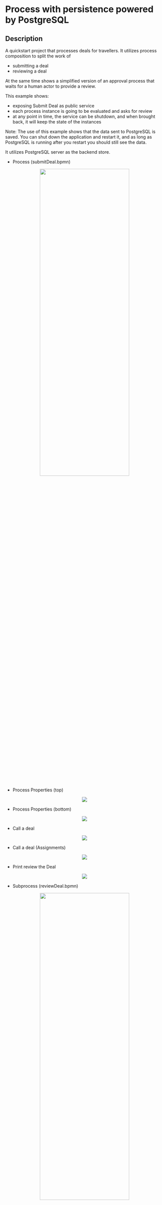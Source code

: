 # Process with persistence powered by PostgreSQL 

## Description

A quickstart project that processes deals for travellers. It utilizes process composition to split the work of

* submitting a deal
* reviewing a deal

At the same time shows a simplified version of an approval process that waits for a human actor to provide a review.

This example shows:

* exposing Submit Deal as public service
* each process instance is going to be evaluated and asks for review
* at any point in time, the service can be shutdown, and when brought back, it will keep the state of the instances

Note: The use of this example shows that the data sent to PostgreSQL is saved. You can shut down the application and restart it, and as long as PostgreSQL is running after you restart you should still see the data.

It utilizes PostgreSQL server as the backend store.

* Process (submitDeal.bpmn)
<p align="center"><img width=75% height=50% src="docs/images/process.png"></p>

* Process Properties (top)
<p align="center"><img src="docs/images/processProperties.png"></p>

* Process Properties (bottom)
<p align="center"><img src="docs/images/processProperties2.png"></p>

* Call a deal
<p align="center"><img src="docs/images/callADeal.png"></p>

* Call a deal (Assignments)
<p align="center"><img src="docs/images/callADeal2.png"></p>

* Print review the Deal
<p align="center"><img src="docs/images/printReviewTheDeal.png"></p>

* Subprocess (reviewDeal.bpmn)
<p align="center"><img width=75% height=50% src="docs/images/subprocess.png"></p>

* Deal Review (top)
<p align="center"><img src="docs/images/dealReview.png"></p>

* Deal Review (bottom)
<p align="center"><img src="docs/images/dealReview3.png"></p>

* Review deal user task	(top)
<p align="center"><img src="docs/images/reviewDealUserTask.png"></p>

* Review deal user task	(botom)
<p align="center"><img src="docs/images/reviewDealUserTask2.png"></p>

* Review deal user task	(Assignments)
<p align="center"><img src="docs/images/reviewDealUserTask3.png"></p>

## Infrastructure requirements

This quickstart requires a PostgreSQL server to be available with a database, a user and credentials already created
, these configurations should then be set in the data source URL parameter in [applications.properties](src/main/resources/application.properties) file with the key
 `quarkus.datasource.jdbc.url`, i.e `quarkus.datasource.jdbc.url=postgresql://localhost:5432/kogito`.
 
You must set the property `kogito.persistence.type=postgresql` to enable PostgreSQL persistence. There is also a
configuration to allow the application to run DDL scripts during the initialization, which you can enable with the
property `kogito.persistence.auto.ddl=true`.
For more details you can check [applications.properties](src/main/resources/application.properties).

Optionally and for convenience, a docker-compose [configuration file](docker-compose/docker-compose.yml) is
 provided in the path [docker-compose/](docker-compose/), where you can just run the command from there:
  ```sh
  docker compose up
  ```  
  In this way a container for PostgreSQL running on port 5432, along with PgAdmin, running on port
   8055 to allow the database management.
  
  The default admin user for PostgreSQL is `postgres` with password `pass`, for PgAdmin the default user created is
   `user@user.org` with password `pass`, the database connection could be set in PgAdmin using the hostname 
   `postgres-container` for the PostgreSQL server, details defined in [configuration file](docker-compose/docker-compose.yml),  an initializer script is executed to create the `kogito` database and `kogito-user`.
  
## Build and run

### Prerequisites

You will need:
  - Java 17+ installed
  - Environment variable JAVA_HOME set accordingly
  - Maven 3.9.6+ installed

When using native image compilation, you will also need:
  - GraalVM 19.3+ installed
  - Environment variable GRAALVM_HOME set accordingly
  - GraalVM native image needs as well native-image extension: https://www.graalvm.org/reference-manual/native-image/
  - Note that GraalVM native image compilation typically requires other packages (glibc-devel, zlib-devel and gcc) to be installed too, please refer to GraalVM installation documentation for more details.

### Compile and Run in Local Dev Mode

```sh
mvn clean compile quarkus:dev
```

NOTE: With dev mode of Quarkus you can take advantage of hot reload for business assets like processes, rules, decision tables and java code. No need to redeploy or restart your running application.

Kogito runtimes need to be able to safely handle concurrent requests to shared instances such as process instances, tasks, etc.
This feature is optional and can be pluggable with persistence using the following property and value to the src/main/resources/application.properties file.

```
kogito.persistence.optimistic.lock=true 
```
Additionally, you can use below commands to set this property at runtime and build and run the application 

```sh
mvn clean compile quarkus:dev -Dkogito.persistence.optimistic.lock=true
```
or 

```sh
mvn clean package
java -Dkogito.persistence.optimistic.lock=true -jar target/quarkus-app/quarkus-run.jar
```

### Package and Run in JVM mode

```sh
mvn clean package
java -jar target/quarkus-app/quarkus-run.jar  
```

or on windows

```sh
mvn clean package
java -jar target\quarkus-app\quarkus-run.jar
```

### Package and Run using Local Native Image
Note that the following configuration property needs to be added to `application.properties` in order to enable automatic registration of `META-INF/services` entries required by the workflow engine:
```
quarkus.native.auto-service-loader-registration=true
```

Note that this requires GRAALVM_HOME to point to a valid GraalVM installation

```sh
mvn clean package -Pnative
```

To run the generated native executable, generated in `target/`, execute

```
./target/process-postgresql-persistence-quarkus-runner
```

### OpenAPI (Swagger) documentation
[Specification at swagger.io](https://swagger.io/docs/specification/about/)

You can take a look at the [OpenAPI definition](http://localhost:8080/openapi?format=json) - automatically generated and included in this service - to determine all available operations exposed by this service. For easy readability you can visualize the OpenAPI definition file using a UI tool like for example available [Swagger UI](https://editor.swagger.io).

In addition, various clients to interact with this service can be easily generated using this OpenAPI definition.

When running in either Quarkus Development or Native mode, we also leverage the [Quarkus OpenAPI extension](https://quarkus.io/guides/openapi-swaggerui#use-swagger-ui-for-development) that exposes [Swagger UI](http://localhost:8080/swagger-ui/) that you can use to look at available REST endpoints and send test requests.

### Submit a deal

To make use of this application it is as simple as putting a sending request to `http://localhost:8080/deals`  with following content

```json
{
"name" : "my fancy deal",
"traveller" : {
  "firstName" : "John",
  "lastName" : "Doe",
  "email" : "jon.doe@example.com",
  "nationality" : "American",
  "address" : {
  	"street" : "main street",
  	"city" : "Boston",
  	"zipCode" : "10005",
  	"country" : "US" }
  }
}

```

Complete curl command can be found below:

```sh
curl -X POST -H 'Content-Type:application/json' -H 'Accept:application/json' -d '{"name" : "my fancy deal", "traveller" : { "firstName" : "John", "lastName" : "Doe", "email" : "jon.doe@example.com", "nationality" : "American","address" : { "street" : "main street", "city" : "Boston", "zipCode" : "10005", "country" : "US" }}}' http://localhost:8080/deals
```

this will then trigger the review user task that you can work with.

### Get review task for given deal

You can display all active reviews of deals by:

```sh
curl http://localhost:8080/usertasks/instance?user=john
```

### Complete review task for given deal

Last but not least, you can complete the review user task by:

```sh
curl -X POST "http://localhost:8080/usertasks/instance/{taskId}/transition?user=john" -H "content-type: application/json" -d '{"transitionId": "complete","data": {"review" : "very good work", "approve": true}}'
```

Where `{taskId}` is the id of the user task you want to complete.

The review Log should look similar to:

```
Review of the deal very good work for traveller Doe
```
